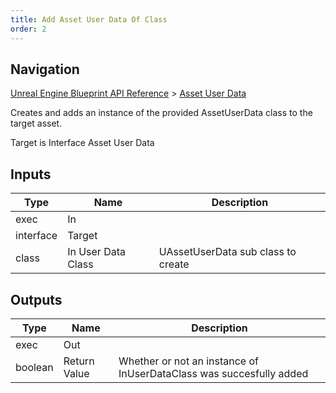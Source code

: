 ```yaml
---
title: Add Asset User Data Of Class
order: 2
---
```

## Navigation

[Unreal Engine Blueprint API Reference](https://dev.epicgames.com/documentation/en-us/unreal-engine/BlueprintAPI) > [Asset User Data](https://dev.epicgames.com/documentation/en-us/unreal-engine/BlueprintAPI/AssetUserData)

Creates and adds an instance of the provided AssetUserData class to the target asset.

Target is Interface Asset User Data

## Inputs

| Type | Name | Description |
| --- | --- | --- |
| exec | In |  |
| interface | Target |  |
| class | In User Data Class | UAssetUserData sub class to create |

## Outputs

| Type | Name | Description |
| --- | --- | --- |
| exec | Out |  |
| boolean | Return Value | Whether or not an instance of InUserDataClass was succesfully added |
